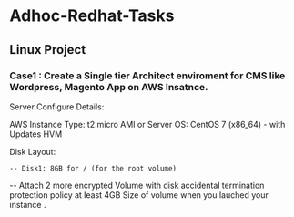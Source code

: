 # Adhoc-Redhat-Tasks

## Linux Project
### Case1 : Create a Single tier Architect enviroment for CMS like Wordpress, Magento App on AWS Insatnce.

Server Configure Details:

AWS Instance Type: t2.micro
AMI or Server OS: CentOS 7 (x86_64) - with Updates HVM

Disk Layout: 

 	-- Disk1: 8GB for / (for the root volume)
  -- Attach 2 more encrypted Volume with disk accidental termination protection policy at least 4GB Size of volume when you lauched your instance .

